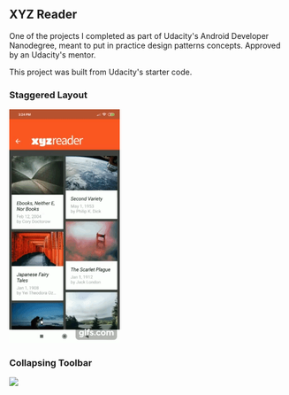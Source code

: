 ## XYZ Reader

One of the projects I completed as part of Udacity's Android Developer Nanodegree, meant to put in practice design patterns concepts. Approved by an Udacity's mentor.

This project was built from Udacity's starter code.

### Staggered Layout
![](gifs/steg-small.gif)

### Collapsing Toolbar
<img src="gifs/collapsing-toolbar.gif" width="200">
